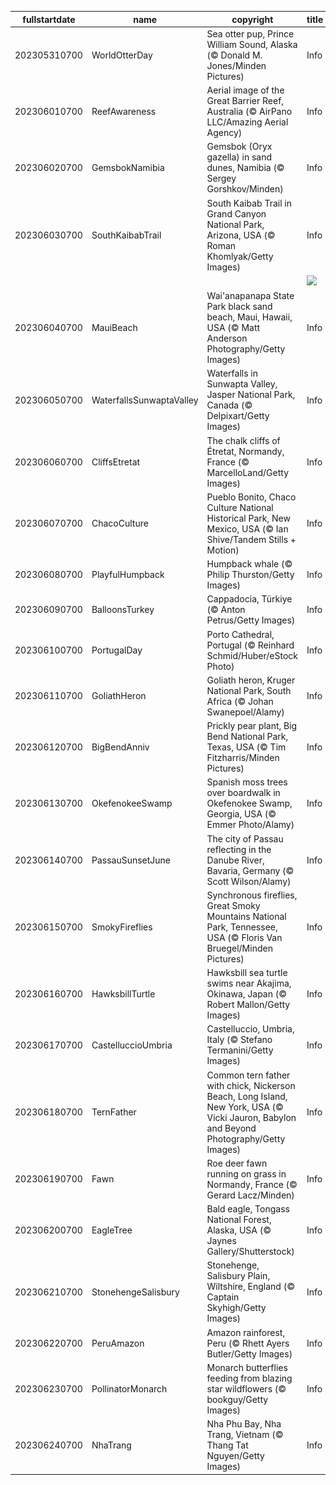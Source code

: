 |fullstartdate|name|copyright|title|image|
|--|--|--|--|--|
202305310700|WorldOtterDay|Sea otter pup, Prince William Sound, Alaska (© Donald M. Jones/Minden Pictures)|Info|![](/en-AU/2023/06/202305310700WorldOtterDay.jpg)|
202306010700|ReefAwareness|Aerial image of the Great Barrier Reef, Australia (© AirPano LLC/Amazing Aerial Agency)|Info|![](/en-AU/2023/06/202306010700ReefAwareness.jpg)|
202306020700|GemsbokNamibia|Gemsbok (Oryx gazella) in sand dunes, Namibia (© Sergey Gorshkov/Minden)|Info|![](/en-AU/2023/06/202306020700GemsbokNamibia.jpg)|
202306030700|SouthKaibabTrail|South Kaibab Trail in Grand Canyon National Park, Arizona, USA (© Roman Khomlyak/Getty Images)|Info|![](/en-AU/2023/06/202306030700SouthKaibabTrail.jpg)|
||||![](/en-AU/2023/06/.jpg)|
202306040700|MauiBeach|Wai'anapanapa State Park black sand beach, Maui, Hawaii, USA (© Matt Anderson Photography/Getty Images)|Info|![](/en-AU/2023/06/202306040700MauiBeach.jpg)|
202306050700|WaterfallsSunwaptaValley|Waterfalls in Sunwapta Valley, Jasper National Park, Canada (© Delpixart/Getty Images)|Info|![](/en-AU/2023/06/202306050700WaterfallsSunwaptaValley.jpg)|
202306060700|CliffsEtretat|The chalk cliffs of Étretat, Normandy, France (© MarcelloLand/Getty Images)|Info|![](/en-AU/2023/06/202306060700CliffsEtretat.jpg)|
202306070700|ChacoCulture|Pueblo Bonito, Chaco Culture National Historical Park, New Mexico, USA (© Ian Shive/Tandem Stills + Motion)|Info|![](/en-AU/2023/06/202306070700ChacoCulture.jpg)|
202306080700|PlayfulHumpback|Humpback whale (© Philip Thurston/Getty Images)|Info|![](/en-AU/2023/06/202306080700PlayfulHumpback.jpg)|
202306090700|BalloonsTurkey|Cappadocia, Türkiye (© Anton Petrus/Getty Images)|Info|![](/en-AU/2023/06/202306090700BalloonsTurkey.jpg)|
202306100700|PortugalDay|Porto Cathedral, Portugal (© Reinhard Schmid/Huber/eStock Photo)|Info|![](/en-AU/2023/06/202306100700PortugalDay.jpg)|
202306110700|GoliathHeron|Goliath heron, Kruger National Park, South Africa (© Johan Swanepoel/Alamy)|Info|![](/en-AU/2023/06/202306110700GoliathHeron.jpg)|
202306120700|BigBendAnniv|Prickly pear plant, Big Bend National Park, Texas, USA (© Tim Fitzharris/Minden Pictures)|Info|![](/en-AU/2023/06/202306120700BigBendAnniv.jpg)|
202306130700|OkefenokeeSwamp|Spanish moss trees over boardwalk in Okefenokee Swamp, Georgia, USA (© Emmer Photo/Alamy)|Info|![](/en-AU/2023/06/202306130700OkefenokeeSwamp.jpg)|
202306140700|PassauSunsetJune|The city of Passau reflecting in the Danube River, Bavaria, Germany (© Scott Wilson/Alamy)|Info|![](/en-AU/2023/06/202306140700PassauSunsetJune.jpg)|
202306150700|SmokyFireflies|Synchronous fireflies, Great Smoky Mountains National Park, Tennessee, USA (© Floris Van Bruegel/Minden Pictures)|Info|![](/en-AU/2023/06/202306150700SmokyFireflies.jpg)|
202306160700|HawksbillTurtle|Hawksbill sea turtle swims near Akajima, Okinawa, Japan (© Robert Mallon/Getty Images)|Info|![](/en-AU/2023/06/202306160700HawksbillTurtle.jpg)|
202306170700|CastelluccioUmbria|Castelluccio, Umbria, Italy (© Stefano Termanini/Getty Images)|Info|![](/en-AU/2023/06/202306170700CastelluccioUmbria.jpg)|
202306180700|TernFather|Common tern father with chick, Nickerson Beach, Long Island, New York, USA (© Vicki Jauron, Babylon and Beyond Photography/Getty Images)|Info|![](/en-AU/2023/06/202306180700TernFather.jpg)|
202306190700|Fawn|Roe deer fawn running on grass in Normandy, France (© Gerard Lacz/Minden)|Info|![](/en-AU/2023/06/202306190700Fawn.jpg)|
202306200700|EagleTree|Bald eagle, Tongass National Forest, Alaska, USA (© Jaynes Gallery/Shutterstock)|Info|![](/en-AU/2023/06/202306200700EagleTree.jpg)|
202306210700|StonehengeSalisbury|Stonehenge, Salisbury Plain, Wiltshire, England (© Captain Skyhigh/Getty Images)|Info|![](/en-AU/2023/06/202306210700StonehengeSalisbury.jpg)|
202306220700|PeruAmazon|Amazon rainforest, Peru (© Rhett Ayers Butler/Getty Images)|Info|![](/en-AU/2023/06/202306220700PeruAmazon.jpg)|
202306230700|PollinatorMonarch|Monarch butterflies feeding from blazing star wildflowers (© bookguy/Getty Images)|Info|![](/en-AU/2023/06/202306230700PollinatorMonarch.jpg)|
202306240700|NhaTrang|Nha Phu Bay, Nha Trang, Vietnam (© Thang Tat Nguyen/Getty Images)|Info|![](/en-AU/2023/06/202306240700NhaTrang.jpg)|
